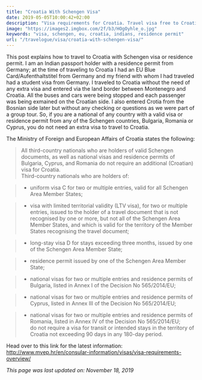 ```yaml
---
title: "Croatia With Schengen Visa"
date: 2019-05-05T10:00:42+02:00
description: "Visa requirements for Croatia. Travel visa free to Croatia with a valid visa or residence permit from Schengen countries, Bulgaria, Cyprus or Romania."
image: "https://images2.imgbox.com/2f/b3/HOgOyhle_o.jpg"
keywords: "visa, schengen, eu, croatia, indians, residence permit"
url: "/travelogue/visa/croatia-with-schengen-visa/"
---
```


This post explains how to travel to Croatia with Schengen visa or residence permit. I am an Indian passport holder with a residence permit from Germany; at the time of traveling to Croatia I had an EU Blue Card/Aufenthaltstitel from Germany and my friend with whom I had traveled had a student visa from Germany. I traveled to Croatia without the need of any extra visa and entered via the land border between Montenegro and Croatia. All the buses and cars were being stopped and each passenger was being exmained on the Croatian side.  I also entered Crotia from the Bosnian side later but without any checking or questions as we were part of a group tour. So, if you are a national of any country with a valid visa or residence permit from any of the Schengen countries, Bulgaria, Romania or Cyprus, you do not need an extra visa to travel to Croatia.

The Ministry of Foreign and European Affairs of Croatia states the following:

> All third-country nationals who are holders of valid Schengen documents, as well as national visas and residence permits of Bulgaria, Cyprus, and Romania do not require an additional (Croatian) visa for Croatia.<br>
Third-country nationals who are holders of:<br>

> - uniform visa C for two or multiple entries, valid for all Schengen Area Member States;

> - visa with limited territorial validity (LTV visa), for two or multiple entries, issued to the holder of a travel document that is not recognised by one or more, but not all of the Schengen Area Member States, and which is valid for the territory of the Member States recognising the travel document;

> - long-stay visa D for stays exceeding three months, issued by one of the Schengen Area Member State;

> - residence permit issued by one of the Schengen Area Member State;

> - national visas for two or multiple entries and residence permits of Bulgaria, listed in Annex I of the Decision No 565/2014/EU;

> - national visas for two or multiple entries and residence permits of Cyprus, listed in Annex III of the Decision No 565/2014/EU;

> - national visas for two or multiple entries and residence permits of Romania, listed in Annex IV of the Decision No 565/2014/EU;<br>
do not require a visa for transit or intended stays in the territory of Croatia not exceeding 90 days in any 180-day period.

Head over to this link for the latest information: http://www.mvep.hr/en/consular-information/visas/visa-requirements-overview/

*This page was last updated on: November 18, 2019*
